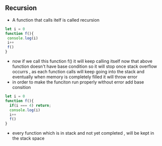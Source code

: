 ## Recursion 
- A function that calls itelf is called recursion

```ts
let i = 0 
function f(){
 console.log(i)
 i++
 f()
}
```

- now if we call this function f() it will keep calling itself now that above function doesn't have base condition so it will stop once stack overflow occurrs , as each function calls will keep going into the stack and eventually when memory is completely filled it will throw error
- in order to make the funciton run properly without error add base consition

```ts
let i = 0
function f(){
  if(i === 4) return;
  console.log(i)
  i++
  f()
}
```

- every function which is in stack and not yet completed , will be kept in the stack space
